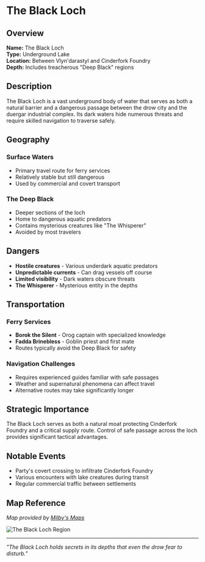 # The Black Loch

<link rel="stylesheet" href="../drow_theme.css">

## Overview
**Name:** The Black Loch  
**Type:** Underground Lake  
**Location:** Between Vlyn'darastyl and Cinderfork Foundry  
**Depth:** Includes treacherous "Deep Black" regions  

## Description
The Black Loch is a vast underground body of water that serves as both a natural barrier and a dangerous passage between the drow city and the duergar industrial complex. Its dark waters hide numerous threats and require skilled navigation to traverse safely.

## Geography
### Surface Waters
- Primary travel route for ferry services
- Relatively stable but still dangerous
- Used by commercial and covert transport

### The Deep Black
- Deeper sections of the loch
- Home to dangerous aquatic predators
- Contains mysterious creatures like "The Whisperer"
- Avoided by most travelers

## Dangers
- **Hostile creatures** - Various underdark aquatic predators
- **Unpredictable currents** - Can drag vessels off course
- **Limited visibility** - Dark waters obscure threats
- **The Whisperer** - Mysterious entity in the depths

## Transportation
### Ferry Services
- **Borok the Silent** - Orog captain with specialized knowledge
- **Fadda Brinebless** - Goblin priest and first mate
- Routes typically avoid the Deep Black for safety

### Navigation Challenges
- Requires experienced guides familiar with safe passages
- Weather and supernatural phenomena can affect travel
- Alternative routes may take significantly longer

## Strategic Importance
The Black Loch serves as both a natural moat protecting Cinderfork Foundry and a critical supply route. Control of safe passage across the loch provides significant tactical advantages.

## Notable Events
- Party's covert crossing to infiltrate Cinderfork Foundry
- Various encounters with lake creatures during transit
- Regular commercial traffic between settlements

## Map Reference
*Map provided by [Milby's Maps](https://www.milbysmaps.com/)*

![The Black Loch Region](https://www.milbysmaps.com/wp-content/uploads/2021/03/The-Black-Loch-1e-WEB.jpg)

---

*"The Black Loch holds secrets in its depths that even the drow fear to disturb."*